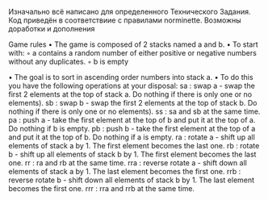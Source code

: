 Изначально всё написано для определенного Технического Задания. Код приведён в соответствиие с правилами norminette. Возможны доработки и дополнения

Game rules
• The game is composed of 2 stacks named a and b.
• To start with:
  ◦ a contains a random number of either positive or negative numbers without any duplicates.
  ◦ b is empty
  
• The goal is to sort in ascending order numbers into stack a.
• To do this you have the following operations at your disposal:
  sa : swap a - swap the first 2 elements at the top of stack a. Do nothing if there is only one or no elements).
  sb : swap b - swap the first 2 elements at the top of stack b. Do nothing if there is only one or no elements).
  ss : sa and sb at the same time.
  pa : push a - take the first element at the top of b and put it at the top of a. Do nothing if b is empty.
  pb : push b - take the first element at the top of a and put it at the top of b. Do nothing if a is empty.
  ra : rotate a - shift up all elements of stack a by 1. The first element becomes the last one.
  rb : rotate b - shift up all elements of stack b by 1. The first element becomes the last one.
  rr : ra and rb at the same time.
  rra : reverse rotate a - shift down all elements of stack a by 1. The last element becomes the first one.
  rrb : reverse rotate b - shift down all elements of stack b by 1. The last element becomes the first one.
  rrr : rra and rrb at the same time.
